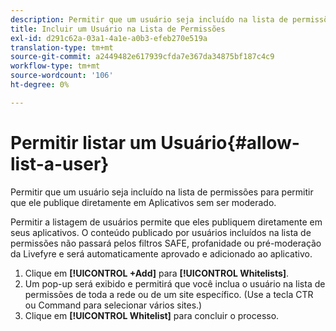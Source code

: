 ```yaml
---
description: Permitir que um usuário seja incluído na lista de permissões para permitir que ele publique diretamente em Aplicativos sem ser moderado.
title: Incluir um Usuário na Lista de Permissões
exl-id: d291c62a-03a1-4a1e-a0b3-efeb270e519a
translation-type: tm+mt
source-git-commit: a2449482e617939cfda7e367da34875bf187c4c9
workflow-type: tm+mt
source-wordcount: '106'
ht-degree: 0%

---
```


# Permitir listar um Usuário{#allow-list-a-user}

Permitir que um usuário seja incluído na lista de permissões para permitir que ele publique diretamente em Aplicativos sem ser moderado.

Permitir a listagem de usuários permite que eles publiquem diretamente em seus aplicativos. O conteúdo publicado por usuários incluídos na lista de permissões não passará pelos filtros SAFE, profanidade ou pré-moderação da Livefyre e será automaticamente aprovado e adicionado ao aplicativo.

1. Clique em **[!UICONTROL +Add]** para **[!UICONTROL Whitelists]**.
1. Um pop-up será exibido e permitirá que você inclua o usuário na lista de permissões de toda a rede ou de um site específico. (Use a tecla CTR ou Command para selecionar vários sites.)
1. Clique em **[!UICONTROL Whitelist]** para concluir o processo.
